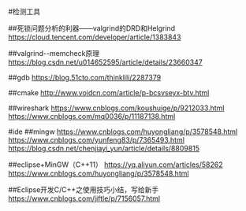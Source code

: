 
#检测工具

##死锁问题分析的利器——valgrind的DRD和Helgrind
https://cloud.tencent.com/developer/article/1383843

##valgrind--memcheck原理
https://blog.csdn.net/u014652595/article/details/23660347

##gdb
https://blog.51cto.com/thinklili/2287379

##cmake
http://www.voidcn.com/article/p-bcsvseyx-btv.html

##wireshark
https://www.cnblogs.com/koushuige/p/9212033.html
https://www.cnblogs.com/mq0036/p/11187138.html


#ide
##mingw
https://www.cnblogs.com/huyongliang/p/3578548.html
https://www.cnblogs.com/yunfeng83/p/7365493.html
https://blog.csdn.net/chenjiayi_yun/article/details/8809815

##eclipse+MinGW（C++11）
https://yq.aliyun.com/articles/58262
https://www.cnblogs.com/huyongliang/p/3578548.html

##Eclipse开发C/C++之使用技巧小结，写给新手 
https://www.cnblogs.com/jiftle/p/7156057.html